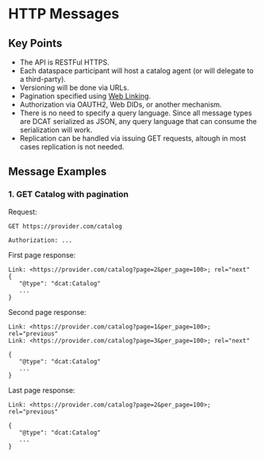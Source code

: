 # HTTP Messages

## Key Points

- The API is RESTFul HTTPS.
- Each dataspace participant will host a catalog agent (or will delegate to a third-party).
- Versioning will be done via URLs.
- Pagination specified using [Web Linking](https://datatracker.ietf.org/doc/html/rfc5988).
- Authorization via OAUTH2, Web DIDs, or another mechanism.
- There is no need to specify a query language. Since all message types are DCAT serialized as JSON, any query language that can consume the serialization will work. 
- Replication can be handled via issuing GET requests, altough in most cases replication is not needed. 

## Message Examples

### 1. GET Catalog with pagination

Request: 

```
GET https://provider.com/catalog

Authorization: ...
```

First page response:

```
Link: <https://provider.com/catalog?page=2&per_page=100>; rel="next"
{
   "@type": "dcat:Catalog"
   ...
}

```

Second page response:

```
Link: <https://provider.com/catalog?page=1&per_page=100>; rel="previous"
Link: <https://provider.com/catalog?page=3&per_page=100>; rel="next"

{
   "@type": "dcat:Catalog"
   ...
}
```

Last page response:

```
Link: <https://provider.com/catalog?page=2&per_page=100>; rel="previous"

{
   "@type": "dcat:Catalog"
   ...
}
```
